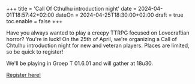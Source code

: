 +++
title = 'Call Of Cthulhu introduction night'
date = 2024-04-01T18:57:42+02:00
dateOn = 2024-04-25T18:30:00+02:00
draft = true
toc.enable = false
+++

Have you always wanted to play a creepy TTRPG focused on Lovecraftian horror? You're in luck! On the 25th of April, we're organizing a Call of Chtulhu introduction night for new and veteran players. Places are limited, so be quick to register!

We'll be playing in Groep T 01.6.01 and will gather at 18u30.

[Register here!](https://forms.gle/r7JEM3HYjqPcnEhp7)
